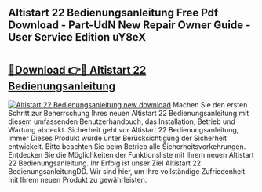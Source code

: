 ## Altistart 22 Bedienungsanleitung Free Pdf Download - Part-UdN New Repair Owner Guide - User Service Edition uY8eX

# <h2><a href="http://df0v1b.blite.top/?on=Altistart+22+Bedienungsanleitung">🔗Download 👉🔴 Altistart 22 Bedienungsanleitung</a></h2>

[![Altistart 22 Bedienungsanleitung new download](https://i.imgur.com/lujVjoI.png)](http://df0v1b.blite.top/?on=Altistart+22+Bedienungsanleitung)
Machen Sie den ersten Schritt zur Beherrschung Ihres neuen Altistart 22 Bedienungsanleitung mit diesem umfassenden Benutzerhandbuch, das Installation, Betrieb und Wartung abdeckt. Sicherheit geht vor Altistart 22 Bedienungsanleitung, Immer Dieses Produkt wurde unter Berücksichtigung der Sicherheit entwickelt. Bitte beachten Sie beim Betrieb alle Sicherheitsvorkehrungen. Entdecken Sie die Möglichkeiten der Funktionsliste mit Ihrem neuen Altistart 22 Bedienungsanleitung. Ihr Erfolg ist unser Ziel Altistart 22 BedienungsanleitungDD. Wir sind hier, um Ihre vollständige Zufriedenheit mit Ihrem neuen Produkt zu gewährleisten.
